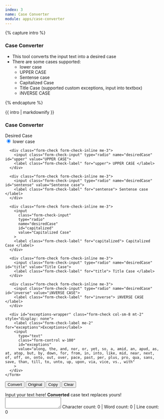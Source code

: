 ```yaml
---
index: 3
name: Case Converter
module: apps/case-converter
---
```


{% capture intro %}
### Case Converter
<!-- separator -->
- This tool converts the input text into a desired case
- There are some cases supported:
    - lower case
    - UPPER CASE
    - Sentense case
    - Capitalized Case
    - Title Case (supported custom exceptions, input into textbox)
    - iNVERSE CASE
<!-- separator -->
{% endcapture %}

<div class="tool-wrapper mb-4">
  {{ intro | markdownify }}
</div>

<div class="tool-wrapper">
  <h3>Case Converter</h3>
  <div class="row no-gutters align-items-center my-3">
    <form class="form-inline w-100">
      <label class="form-check-label me-3" for="desiredCase">Desired Case</label>
      <div class="form-check form-check-inline me-3">
        <input class="form-check-input" type="radio" name="desiredCase" id="lower" value="lower case" checked>
        <label class="form-check-label" for="lower"> lower case </label>
      </div>

      <div class="form-check form-check-inline me-3">
        <input class="form-check-input" type="radio" name="desiredCase" id="upper" value="UPPER CASE">
        <label class="form-check-label" for="upper"> UPPER CASE </label>
      </div>

      <div class="form-check form-check-inline me-3">
        <input class="form-check-input" type="radio" name="desiredCase" id="sentense" value="Sentense case">
        <label class="form-check-label" for="sentense"> Sentense case </label>
      </div>

      <div class="form-check form-check-inline me-3">
        <input
          class="form-check-input"
          type="radio"
          name="desiredCase"
          id="capitalized"
          value="Capitalized Case"
        >
        <label class="form-check-label" for="capitalized"> Capitalized Case </label>
      </div>

      <div class="form-check form-check-inline me-3">
        <input class="form-check-input" type="radio" name="desiredCase" id="title" value="Title Case">
        <label class="form-check-label" for="title"> Title Case </label>
      </div>

      <div class="form-check form-check-inline me-3">
        <input class="form-check-input" type="radio" name="desiredCase" id="inverse" value="iNVERSE CASE">
        <label class="form-check-label" for="inverse"> iNVERSE CASE </label>
      </div>

      <div id="exceptions-wrapper" class="form-check col-sm-8 mt-2" style="display: none">
        <label class="form-check-label me-2" for="exceptions">Exceptions</label>
        <input
          type="text"
          class="form-control w-100"
          id="exceptions"
          value="along, the, and, nor, or, yet, so, a, amid, an, apud, as, at, atop, but, by, down, for, from, in, into, like, mid, near, next, of, off, on, onto, out, over, pace, past, per, plus, pro, qua, sans, save, than, till, to, unto, up, upon, via, vice, vs., with"
        >
      </div>
    </form>
  </div>

  <button id="convert" type="button" class="btn btn-outline-dark">Convert</button>
  <button id="original" type="button" class="btn btn-outline-dark">Original</button>
  <button id="copy" type="button" class="btn btn-outline-dark">Copy</button>
  <button id="clear" type="button" class="btn btn-outline-dark">Clear</button>
  <button id="exceptionReset" type="button" class="btn btn-outline-dark" style="display: none">Reset Exceptions</button>
  <div id="alert" class="alert mt-2" role="alert" style="display: none"></div>

  <div class="no-gutters mt-3">
    <label
      class="form-label"
      for="result"
      >Input your text here! <strong>Converted</strong> case text replaces yours!</label
    >
    <textarea type="text" id="result" name="result"></textarea>
    <label id="counter" class="form-label" for="result">Character count: 0 | Word count: 0 | Line count: 0</label>
  </div>
</div>
